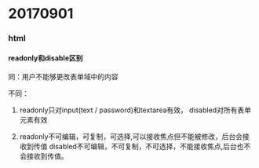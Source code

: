 # 20170901

### html

#### readonly和disable区别

同：用户不能够更改表单域中的内容

不同：

1. readonly只对input(text / password)和textarea有效， disabled对所有表单元素有效

2. readonly不可编辑，可复制，可选择,可以接收焦点但不能被修改，后台会接收到传值
disabled不可编辑，不可复制，不可选择，不能接收焦点,后台也不会接收到传值。


